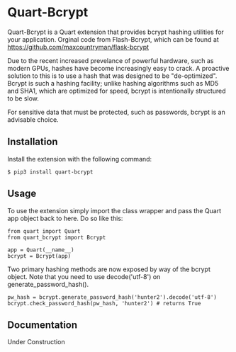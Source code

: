 # Quart-Bcrypt

Quart-Bcrypt is a Quart extension that provides bcrypt hashing utilities for
your application. Orginal code from Flash-Bcrypt, which can be found at 
https://github.com/maxcountryman/flask-bcrypt

Due to the recent increased prevelance of powerful hardware, such as modern
GPUs, hashes have become increasingly easy to crack. A proactive solution to
this is to use a hash that was designed to be "de-optimized". Bcrypt is such
a hashing facility; unlike hashing algorithms such as MD5 and SHA1, which are
optimized for speed, bcrypt is intentionally structured to be slow.

For sensitive data that must be protected, such as passwords, bcrypt is an
advisable choice.

## Installation

Install the extension with the following command:
    
    $ pip3 install quart-bcrypt

## Usage

To use the extension simply import the class wrapper and pass the Quart app
object back to here. Do so like this:
    
    from quart import Quart
    from quart_bcrypt import Bcrypt
    
    app = Quart(__name__)
    bcrypt = Bcrypt(app)

Two primary hashing methods are now exposed by way of the bcrypt object. Note that you 
need to use decode('utf-8') on generate_password_hash(). 

    pw_hash = bcrypt.generate_password_hash('hunter2').decode('utf-8')
    bcrypt.check_password_hash(pw_hash, 'hunter2') # returns True

## Documentation

Under Construction 